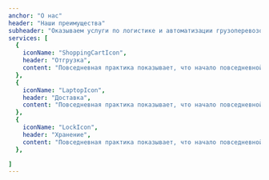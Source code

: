 ```yaml
---
anchor: "О нас"
header: "Наши преимущества"
subheader: "Оказываем услуги по логистике и автоматизации грузоперевозок. Оказываем услуги по логистике и автоматизации грузоперевозок. Оказываем услуги по логистике и автоматизации грузоперевозок. Оказываем услуги по логистике и автоматизации грузоперевозок."
services: [
  {
    iconName: "ShoppingCartIcon",
    header: "Отгрузка",
    content: "Повседневная практика показывает, что начало повседневной работы по формированию позиции создаёт предпосылки качественно новых шагов для всесторонне сбалансированных нововведений"
  },
  {
    iconName: "LaptopIcon",
    header: "Доставка",
    content: "Повседневная практика показывает, что начало повседневной работы по формированию позиции создаёт предпосылки качественно новых шагов для всесторонне сбалансированных нововведений"
  },
  {
    iconName: "LockIcon",
    header: "Хранение",
    content: "Повседневная практика показывает, что начало повседневной работы по формированию позиции создаёт предпосылки качественно новых шагов для всесторонне сбалансированных нововведений"
  },

]
---
```

